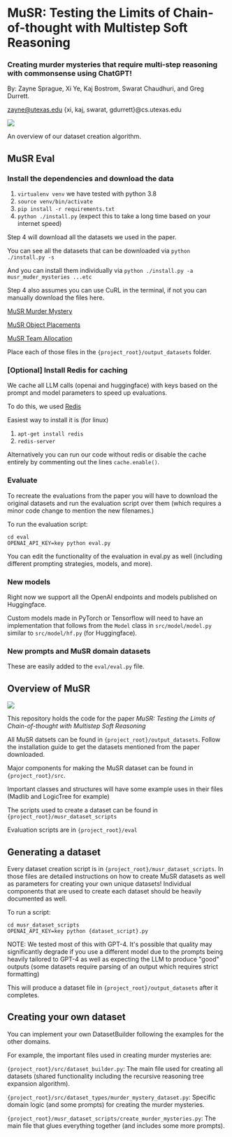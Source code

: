 # MuSR: Testing the Limits of Chain-of-thought with Multistep Soft Reasoning

### Creating murder mysteries that require multi-step reasoning with commonsense using ChatGPT!
By: Zayne Sprague, Xi Ye, Kaj Bostrom, Swarat Chaudhuri, and Greg Durrett.

zayne@utexas.edu {xi, kaj, swarat, gdurrett}@cs.utexas.edu

<image src="./imgs/logo.png"></image>

An overview of our dataset creation algorithm.

## MuSR Eval

### Install the dependencies and download the data

1. `virtualenv venv` we have tested with python 3.8
2. `source venv/bin/activate`
3. `pip install -r requirements.txt`
4. `python ./install.py` (expect this to take a long time based on your internet speed)

Step 4 will download all the datasets we used in the paper.  

You can see all the datasets that can be downloaded via
`python ./install.py -s` 

And you can install them individually via
`python ./install.py -a musr_muder_mysteries ...etc`

Step 4 also assumes you can use CuRL in the terminal, if not you can manually download the files here.

[MuSR Murder Mystery](https://utexas.box.com/s/qfmhyuzyzayfr7vszfz6oue8smpi30np)

[MuSR Object Placements](https://utexas.box.com/s/pd6uej3vji9geh992hjkgqo8hj6r4obo)

[MuSR Team Allocation](https://utexas.box.com/s/caely78x5jskjy4wlln6vq51ebd9uw7g)

Place each of those files in the `{project_root}/output_datasets` folder.

### [Optional] Install Redis for caching  

We cache all LLM calls (openai and huggingface) with keys based on the prompt and model parameters to speed up evaluations.

To do this, we used [Redis](https://redis.io/docs/clients/python/)

Easiest way to install it is (for linux)
1. `apt-get install redis`
2. `redis-server`

Alternatively you can run our code without redis or disable the cache entirely by commenting out the lines `cache.enable()`.

### Evaluate


To recreate the evaluations from the paper you will have to download the original datasets and run the evaluation script over them (which requires a minor code change to mention the new filenames.)

To run the evaluation script:
```shell
cd eval
OPENAI_API_KEY=key python eval.py
```

You can edit the functionality of the evaluation in eval.py as well (including different prompting strategies, models, and more).

### New models

Right now we support all the OpenAI endpoints and models published on Huggingface.  

Custom models made in PyTorch or Tensorflow will need to have an implementation that follows from the `Model` class in `src/model/model.py` similar to `src/model/hf.py` (for Huggingface).  

### New prompts and MuSR domain datasets

These are easily added to the `eval/eval.py` file.


## Overview of MuSR

<image src="./imgs/system_diagram.png"></image>


This repository holds the code for the paper _MuSR: Testing the Limits of Chain-of-thought with Multistep Soft Reasoning_

All MuSR datsets can be found in `{project_root}/output_datasets`. Follow the installation guide to get the datasets mentioned from the paper downloaded.

Major components for making the MuSR dataset can be found in `{project_root}/src`.  

Important classes and structures will have some example uses in their files (Madlib and LogicTree for example)

The scripts used to create a dataset can be found in `{project_root}/musr_dataset_scripts`

Evaluation scripts are in `{project_root}/eval`


## Generating a dataset

Every dataset creation script is in `{project_root}/musr_dataset_scripts`.  In those files are detailed instructions on how to create MuSR datasets as well as parameters for creating your own unique datasets!  Individual components that are used to create each dataset should be heavily documented as well.

To run a script:

```shell
cd musr_dataset_scripts
OPENAI_API_KEY=key python {dataset_script}.py
```
NOTE: We tested most of this with GPT-4.  It's possible that quality may significantly degrade if you use a different model due to the prompts being heavily tailored to GPT-4 as well as expecting the LLM to produce "good" outputs (some datasets require parsing of an output which requires strict formatting)

This will produce a dataset file in `{project_root}/output_datasets` after it completes.

## Creating your own dataset

You can implement your own DatasetBuilder following the examples for the other domains.

For example, the important files used in creating murder mysteries are:

`{project_root}/src/dataset_builder.py`: The main file used for creating all datasets (shared functionality including the recursive reasoning tree expansion algorithm).

`{project_root}/src/dataset_types/murder_mystery_dataset.py`: Specific domain logic (and some prompts) for creating the murder mysteries.

`{project_root}/musr_dataset_scripts/create_murder_mysteries.py`: The main file that glues everything together (and includes some more prompts). 
